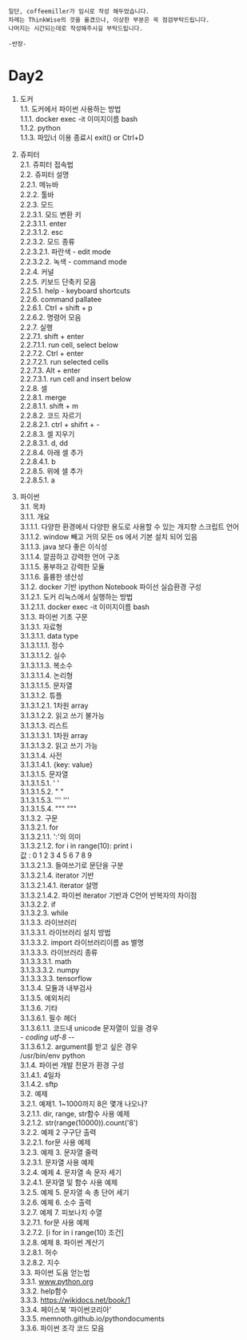 ```
일단, coffeemiller가 임시로 작성 해두었습니다.  
차례는 ThinkWise의 것을 옮겼으나, 이상한 부분은 꼭 점검부탁드립니다.
나머지는 시간되는데로 작성해주시길 부탁드립니다.  

-반장-
```

# Day2

1. 도커  
  1.1. 도커에서 파이썬 사용하는 방법  
    1.1.1. docker exec -it 이미지이름 bash  
    1.1.2. python  
    1.1.3. 파있너 이용 종료시 exit() or Ctrl+D  

2. 쥬피터  
  2.1. 쥬피터 접속법  
  2.2. 쥬피터 설명  
    2.2.1. 메뉴바  
    2.2.2. 툴바  
    2.2.3. 모드  
      2.2.3.1. 모드 변환 키  
        2.2.3.1.1. enter  
        2.2.3.1.2. esc  
      2.2.3.2. 모드 종류  
        2.2.3.2.1. 파란색 - edit mode  
        2.2.3.2.2. 녹색 - command mode  
    2.2.4. 커널  
    2.2.5. 키보드 단축키 모음  
      2.2.5.1. help - keyboard shortcuts  
    2.2.6. command pallatee  
      2.2.6.1. Ctrl + shift + p  
      2.2.6.2. 명령어 모음  
    2.2.7. 실행  
      2.2.7.1. shift + enter  
        2.2.7.1.1. run cell, select below  
      2.2.7.2. Ctrl + enter  
        2.2.7.2.1. run selected cells  
      2.2.7.3. Alt + enter  
        2.2.7.3.1. run cell and insert below  
    2.2.8. 셀  
      2.2.8.1. merge  
        2.2.8.1.1. shift + m  
      2.2.8.2. 코드 자르기  
        2.2.8.2.1. ctrl + shifrt + -  
      2.2.8.3. 셀 지우기  
        2.2.8.3.1. d, dd  
      2.2.8.4. 아래 셀 추가  
        2.2.8.4.1. b  
      2.2.8.5. 위에 셀 추가  
        2.2.8.5.1. a  

3. 파이썬  
  3.1. 목차  
    3.1.1. 개요  
      3.1.1.1. 다양한 환경에서 다양한 용도로 사용할 수 있는 개지향 스크립트 언어  
      3.1.1.2. window 빼고 거의 모든 os 에서 기본 설치 되어 있음  
      3.1.1.3. java 보다 좋은 이식성  
      3.1.1.4. 깔끔하고 강력한 언어 구조  
      3.1.1.5. 풍부하고 강력한 모듈  
      3.1.1.6. 훌륭한 생산성  
    3.1.2. docker 기반 ipython Notebook 파이선 실습환경 구성  
      3.1.2.1. 도커 리눅스에서 실행하는 방법  
        3.1.2.1.1. docker exec -it 이미지이름 bash  
    3.1.3. 파이썬 기초 구문  
      3.1.3.1. 자료형  
        3.1.3.1.1. data type  
          3.1.3.1.1.1. 정수  
          3.1.3.1.1.2. 실수  
          3.1.3.1.1.3. 복소수  
          3.1.3.1.1.4. 논리형  
          3.1.3.1.1.5. 문자열  
        3.1.3.1.2. 튜플  
          3.1.3.1.2.1. 1차원 array  
          3.1.3.1.2.2. 읽고 쓰기 불가능  
        3.1.3.1.3. 리스트  
          3.1.3.1.3.1. 1차원 array  
          3.1.3.1.3.2. 읽고 쓰기 가능  
        3.1.3.1.4. 사전  
          3.1.3.1.4.1. {key: value}  
        3.1.3.1.5. 문자열  
          3.1.3.1.5.1. ' '  
          3.1.3.1.5.2. " "  
          3.1.3.1.5.3. ''' '''  
          3.1.3.1.5.4. """ """  
      3.1.3.2. 구문  
        3.1.3.2.1. for  
          3.1.3.2.1.1. ':'의 의미  
          3.1.3.2.1.2. for i in range(10):     print i  
                        값 : 0 1 2 3 4 5 6 7 8 9  
          3.1.3.2.1.3. 들여쓰기로 문단을 구분  
          3.1.3.2.1.4. iterator 기반  
            3.1.3.2.1.4.1. iterator 설명  
            3.1.3.2.1.4.2. 파이썬 iterator 기반과 C언어 반복자의 차이점  
          3.1.3.2.2. if  
          3.1.3.2.3. while  
      3.1.3.3. 라이브러리  
        3.1.3.3.1. 라이브러리 설치 방법  
        3.1.3.3.2. import 라이브러리이름 as 별명  
        3.1.3.3.3. 라이브러리 종류  
          3.1.3.3.3.1. math  
          3.1.3.3.3.2. numpy  
          3.1.3.3.3.3. tensorflow  
      3.1.3.4. 모듈과 내부검사  
      3.1.3.5. 예외처리  
      3.1.3.6. 기타  
        3.1.3.6.1. 필수 헤더  
          3.1.3.6.1.1. 코드내 unicode 문자열이 있을 경우  
                    *- coding utf-8 -*-  
          3.1.3.6.1.2. argument를 받고 싶은 경우  
                    /usr/bin/env python  
    3.1.4. 파이썬 개발 전문가 환경 구성  
      3.1.4.1. 4일차  
      3.1.4.2. sftp  
  3.2. 예제  
    3.2.1. 예제1. 1~1000까지 8은 몇개 나오나?  
      3.2.1.1. dir, range, str함수 사용 예제  
      3.2.1.2. str(range(10000)).count('8')  
    3.2.2. 예제 2 구구단 출력  
      3.2.2.1. for문 사용 예제  
    3.2.3. 예제 3. 문자열 줄력  
      3.2.3.1. 문자열 사용 예제  
    3.2.4. 예제 4. 문자열 속 문자 세기  
      3.2.4.1. 문자열 및 함수 사용 예제  
    3.2.5. 예제 5. 문자열 속 총 단어 세기  
    3.2.6. 예졔 6. 소수 출력  
    3.2.7. 예제 7. 피보나치 수열  
      3.2.7.1. for문 사용 예제  
      3.2.7.2. [i for in i range(10) 조건]  
    3.2.8. 예제 8. 파이썬 계산기  
      3.2.8.1. 허수  
      3.2.8.2. 지수  
  3.3. 파이썬 도움 얻는법  
    3.3.1. www.python.org  
    3.3.2. help함수  
    3.3.3. https://wikidocs.net/book/1  
    3.3.4. 페이스북 '파이썬코리아'  
    3.3.5. memnoth.github.io/pythondocuments  
    3.3.6. 파이썬 조각 코드 모음  
